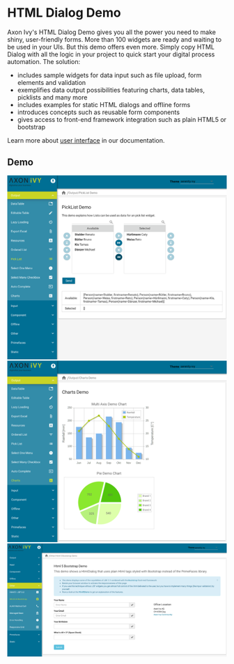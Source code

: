 # HTML Dialog Demo
Axon Ivy's HTML Dialog Demo gives you all the power you need to make shiny,
user-friendly forms. More than 100 widgets are ready and waiting to be used in
your UIs. But this demo offers even more. Simply copy HTML Dialog with all the
logic in your project to quick start your digital process automation. The
solution:
 
- includes sample widgets for data input such as file upload, form elements and
  validation
- exemplifies data output possibilities featuring charts, data tables, picklists
  and many more
- includes examples for static HTML dialogs and offline forms
- introduces concepts such as reusable form components
- gives access to front-end framework integration such as plain HTML5 or
  bootstrap

Learn more about [user interface](https://developer.axonivy.com/doc/9/designer-guide/user-interface/index.html)
in our documentation.

## Demo

![Html Dialog Demo 1](screen1.png "Html Dialog Demo 1")
![Html Dialog Demo 2](screen2.png "Html Dialog Demo 2")
![Html Dialog Demo 3](screen3.png "Html Dialog Demo 3")
